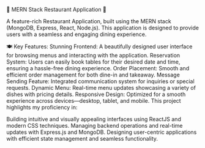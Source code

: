 🌟  MERN Stack Restaurant Application 🌟

A feature-rich Restaurant Application, built using the MERN stack (MongoDB, Express, React, Node.js). This application is designed to provide users with a seamless and engaging dining experience.

🍽 Key Features:
Stunning Frontend: A beautifully designed user interface for browsing menus and interacting with the application.
Reservation System: Users can easily book tables for their desired date and time, ensuring a hassle-free dining experience.
Order Placement: Smooth and efficient order management for both dine-in and takeaway.
Message Sending Feature: Integrated communication system for inquiries or special requests.
Dynamic Menu: Real-time menu updates showcasing a variety of dishes with pricing details.
Responsive Design: Optimized for a smooth experience across devices—desktop, tablet, and mobile.
This project highlights my proficiency in:

Building intuitive and visually appealing interfaces using ReactJS and modern CSS techniques.
Managing backend operations and real-time updates with Express.js and MongoDB.
Designing user-centric applications with efficient state management and seamless functionality.



